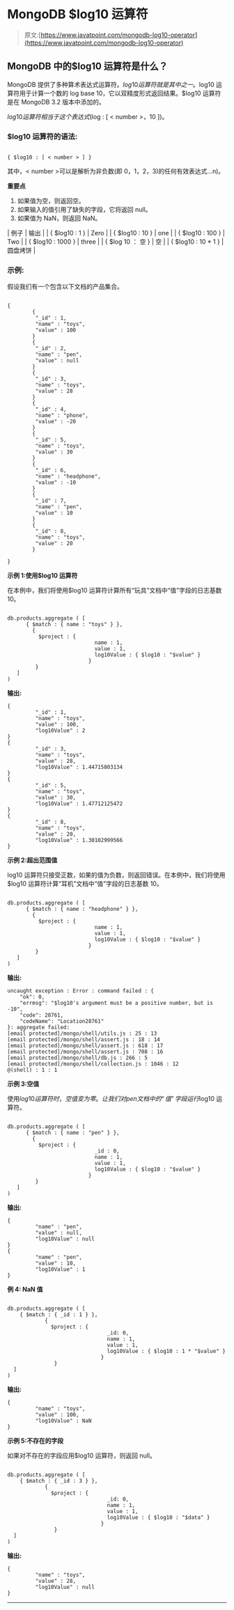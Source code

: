 # MongoDB $log10 运算符

> 原文:[https://www.javatpoint.com/mongodb-log10-operator](https://www.javatpoint.com/mongodb-log10-operator)

## MongoDB 中的$log10 运算符是什么？

MongoDB 提供了多种算术表达式运算符。$log10 运算符就是其中之一。$log10 运算符用于计算一个数的 log base 10，它以双精度形式返回结果。$log10 运算符是在 MongoDB 3.2 版本中添加的。

$log10 运算符相当于这个表达式($log : [ < number >，10 ])。

### $log10 运算符的语法:

```

{ $log10 : [ < number > ] }

```

其中，< number >可以是解析为非负数(即 0，1，2，3)的任何有效表达式...n)。

**重要点**

1.  如果<number>值为空，则返回空。</number>
2.  如果输入的值引用了缺失的字段，它将返回 null。
3.  如果<number>值为 NaN，则返回 NaN。</number>

| 例子 | 输出 |
| { $log10 : 1 } | Zero |
| { $log10 : 10 } | one |
| { $log10 : 100 } | Two |
| { $log10 : 1000 } | three |
| { $log 10 ： 空 } | 空 |
| { $log10 : 10 * 1 } | 圆盘烤饼 |

### 示例:

假设我们有一个包含以下文档的产品集合。

```

{
        {
         "_id" : 1, 
         "name" : "toys",
         "value" : 100
        }
        {
         "_id" : 2, 
         "name" : "pen",
         "value" : null	
        }
        {
         "_id" : 3, 
         "name" : "toys",
         "value" : 28	
        }
        {
         "_id" : 4, 
         "name" : "phone",
         "value" : -20
        }
        {
         "_id" : 5, 
         "name" : "toys",
         "value" : 30
        }
        {
         "_id" : 6, 
         "name" : "headphone",
         "value" : -10
        }
        {
         "_id" : 7, 
         "name" : "pen",
         "value" : 10
        }
        {
         "_id" : 8, 
         "name" : "toys",
         "value" : 20	
        }

}

```

**示例 1:使用$log10 运算符**

在本例中，我们将使用$log10 运算符计算所有“玩具”文档中“值”字段的日志基数 10。

```

db.products.aggregate ( [
      { $match : { name : "toys" } },
        {
          $project : {
                            name : 1,
                            value : 1,
                            log10Value : { $log10 : "$value" }
                          }
         }
   ] 
)

```

**输出:**

```
{
         "_id" : 1, 
         "name" : "toys",
         "value" : 100,
         "log10Value" : 2
}
{
         "_id" : 3, 
         "name" : "toys",
         "value" : 28,
         "log10Value" : 1.44715803134
}
{
         "_id" : 5, 
         "name" : "toys",
         "value" : 30,
         "log10Value" : 1.47712125472
}
{
         "_id" : 8, 
         "name" : "toys",
         "value" : 20,
         "log10Value" : 1.30102999566
}

```

**示例 2:超出范围值**

log10 运算符只接受正数，如果<number>的值为负数，则返回错误。在本例中，我们将使用$log10 运算符计算“耳机”文档中“值”字段的日志基数 10。</number>

```

db.products.aggregate ( [
      { $match : { name : "headphone" } },
        {
          $project : {
                            name : 1,
                            value : 1,
                            log10Value : { $log10 : "$value" }
                          }
         }
   ] 
)

```

**输出:**

```
uncaught exception : Error : command failed : {
	"ok": 0,
	"errmsg": "$log10's argument must be a positive number, but is -10",
	"code": 28761,
	"codeName": "Location28761"
}: aggregate failed:
[email protected]/mongo/shell/utils.js : 25 : 13
[email protected]/mongo/shell/assert.js : 18 : 14
[email protected]/mongo/shell/assert.js : 618 : 17
[email protected]/mongo/shell/assert.js : 708 : 16
[email protected]/mongo/shell/db.js : 266 : 5
[email protected]/mongo/shell/collection.js : 1046 : 12
@(shell) : 1 : 1

```

**示例 3:空值**

使用$log10 运算符时，空值变为零。让我们对 pen 文档中的“值”字段运行$log10 运算符。

```

db.products.aggregate ( [
      { $match : { name : "pen" } },
        {
          $project : { 
                            _id : 0,
                            name : 1,
                            value : 1,
                            log10Value : { $log10 : "$value" }
                          }
         }
   ] 
)

```

**输出:**

```
{
         "name" : "pen",
         "value" : null,
         "log10Value" : null
}
{
         "name" : "pen",
         "value" : 10,
         "log10Value" : 1         
}

```

**例 4: NaN 值**

```

db.products.aggregate ( [
    { $match : { _id : 1 } },
            { 
              $project : { 
                                _id: 0,
                                name : 1,
                                value : 1,
                                log10Value : { $log10 : 1 * "$value" }
                              }
               }
  ]
)

```

**输出:**

```
{
         "name" : "toys",
         "value" : 100,
         "log10Value" : NaN         
}

```

**示例 5:不存在的字段**

如果对不存在的字段应用$log10 运算符，则返回 null。

```

db.products.aggregate ( [
    { $match : { _id : 3 } },
            { 
              $project : { 
                                _id: 0,
                                name : 1,
                                value : 1,
                                log10Value : { $log10 : "$data" }
                              }
               }
  ]
)

```

**输出:**

```
{
         "name" : "toys",
         "value" : 28,
         "log10Value" : null         
}

```

* * *